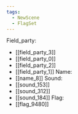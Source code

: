 ```yaml
---
tags:
  - NewScene
  - FlagSet
---
```

Field_party:
- [[field_party_3]]
- [[field_party_0]]
- [[field_party_2]]
- [[field_party_1]]
Name:
- [[name_8]]
Sound:
- [[sound_153]]
- [[sound_312]]
- [[sound_184]]
Flag:
- [[flag_9480]]
